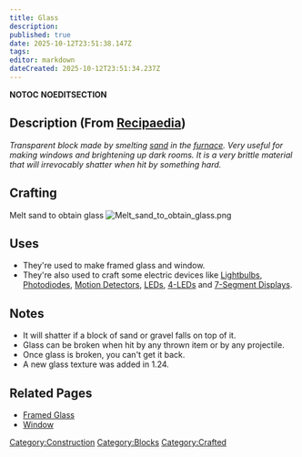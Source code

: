 ```yaml
---
title: Glass
description: 
published: true
date: 2025-10-12T23:51:38.147Z
tags: 
editor: markdown
dateCreated: 2025-10-12T23:51:34.237Z
---
```


__NOTOC__ __NOEDITSECTION__

## Description (From [Recipaedia](.. "wikilink"))

*Transparent block made by smelting [sand](sand "wikilink") in the
[furnace](furnace "wikilink"). Very useful for making windows and
brightening up dark rooms. It is a very brittle material that will
irrevocably shatter when hit by something hard.*

## Crafting

Melt sand to obtain glass
![Melt_sand_to_obtain_glass.png](Melt_sand_to_obtain_glass.png
"Melt_sand_to_obtain_glass.png")

## Uses

  - They're used to make framed glass and window.
  - They're also used to craft some electric devices like
    [Lightbulbs](../Electrics/Lightbulb.md "wikilink"),
    [Photodiodes](../Electrics/Photodiode.md "wikilink"), [Motion
    Detectors](Motion_Detector "wikilink"), [LEDs](../Electrics/LEDs.md "wikilink"),
    [4-LEDs](../Electrics/4-LED.md "wikilink") and [7-Segment
    Displays](../Electrics/7-Segment_Display.md "wikilink").

## Notes

  - It will shatter if a block of sand or gravel falls on top of it.
  - Glass can be broken when hit by any thrown item or by any
    projectile.
  - Once glass is broken, you can't get it back.
  - A new glass texture was added in 1.24.

## Related Pages

  - [Framed Glass](Framed_Glass "wikilink")
  - [Window](Window "wikilink")

[Category:Construction](Category:Construction "wikilink")
[Category:Blocks](Category:Blocks "wikilink")
[Category:Crafted](Category:Crafted "wikilink")